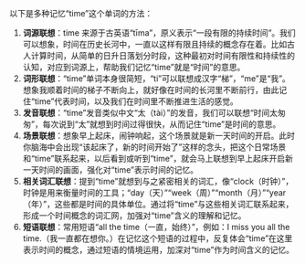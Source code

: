 以下是多种记忆“time”这个单词的方法：
1. **词源联想**：time 来源于古英语“tīma”，原义表示“一段有限的持续时间”。我们可以想象，时间在历史长河中，一直以这样有限且持续的概念存在着。比如古人计算时间，从简单的日升日落划分时段，这种最初对时间有限性和持续性的认知，对应到词源上，帮助我们记忆“time”就是“时间”的意思。
2. **词形联想**：“time”单词本身很简短，“ti”可以联想成汉字“梯”，“me”是“我”。想象我顺着时间的梯子不断向上，就好像在时间的长河里不断前行，由此记住“time”代表时间，以及我们在时间里不断推进生活的感觉。
3. **发音联想**：“time”发音类似中文“太（tài）”的发音，我们可以联想“时间太匆匆”，每次说到“太”就想到时间过得很快，从而记住“time”是时间的意思。
4. **场景联想**：想象早上起床，闹钟响起，这个场景就是新一天时间的开启。此时你脑海中会出现“该起床了，新的时间开始了”这样的念头，把这个日常场景和“time”联系起来，以后看到或听到“time”，就会马上联想到早上起床开启新一天时间的画面，强化对“time”表示时间的记忆。
5. **相关词汇联想**：提到“time”就想到与之紧密相关的词汇，像“clock（时钟）”，时钟是用来衡量时间的工具；“day（天）”“week（周）”“month（月）”“year（年）”，这些都是时间的具体单位。通过将“time”与这些相关词汇联系起来，形成一个时间概念的词汇网，加强对“time”含义的理解和记忆。
6. **短语联想**：常用短语“all the time（一直，始终）”，例如：I miss you all the time.（我一直都在想你。）在记忆这个短语的过程中，反复体会“time”在这里表示时间的概念，通过短语的情境运用，加深对“time”作为时间含义的记忆。 